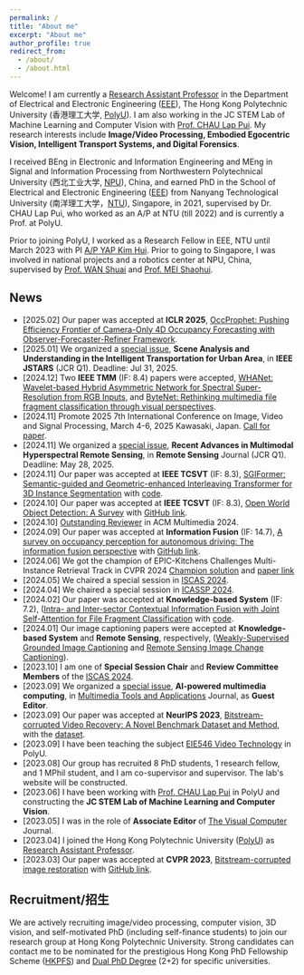 ```yaml
---
permalink: /
title: "About me"
excerpt: "About me"
author_profile: true
redirect_from: 
  - /about/
  - /about.html
---
```


Welcome! I am currently a [Research Assistant Professor](https://research.polyu.edu.hk/en/persons/yi-wang-3) in the Department of Electrical and Electronic Engineering ([EEE](https://www.polyu.edu.hk/eie/)), The Hong Kong Polytechnic University (香港理工大学, [PolyU](https://www.polyu.edu.hk/)). I am also working in the JC STEM Lab of Machine Learning and Computer Vision with [Prof. CHAU Lap Pui](https://www.polyu.edu.hk/eee/people/academic-staff-and-teaching-staff/prof-chau-lap-pui/). My research interests include __Image/Video Processing, Embodied Egocentric Vision, Intelligent Transport Systems, and Digital Forensics__.

I received BEng in Electronic and Information Engineering and MEng in Signal and Information Processing from Northwestern Polytechnical University (西北工业大学, [NPU](https://en.nwpu.edu.cn/)), China, and earned PhD in the School of Electrical and Electronic Engineering ([EEE](https://www.ntu.edu.sg/eee/)) from Nanyang Technological University (南洋理工大学，[NTU](https://www.ntu.edu.sg/)), Singapore, in 2021, supervised by Dr. CHAU Lap Pui, who worked as an A/P at NTU (till 2022) and is currently a Prof. at PolyU.

Prior to joining PolyU, I worked as a Research Fellow in EEE, NTU until March 2023 with PI [A/P YAP Kim Hui](https://dr.ntu.edu.sg/cris/rp/rp01044). Prior to going to Singapore, I was involved in national projects and a robotics center at NPU, China, supervised by [Prof. WAN Shuai](https://teacher.nwpu.edu.cn/en/wanshuai.html) and [Prof. MEI Shaohui](https://teacher.nwpu.edu.cn/en/meishaohui.html).


## News
* [2025.02] Our paper was accepted at __ICLR 2025__, [OccProphet: Pushing Efficiency Frontier of Camera-Only 4D Occupancy Forecasting with Observer-Forecaster-Refiner Framework](https://openreview.net/pdf?id=vC7AlY1ytz).
* [2025.01] We organized a [special issue](https://www.grss-ieee.org/wp-content/uploads/2024/12/cfp_Scene-Analysis-and-Understanding-in-the-Intelligent-Transportation-for-Urban-Area.pdf), __Scene Analysis and Understanding in the Intelligent Transportation for Urban Area__, in __IEEE JSTARS__ (JCR Q1). Deadline: Jul 31, 2025.
* [2024.12] Two __IEEE TMM__ (IF: 8.4) papers were accepted, [WHANet: Wavelet-based Hybrid Asymmetric Network for Spectral Super-Resolution from RGB Inputs](https://ieeexplore.ieee.org/abstract/document/10812768), and [ByteNet: Rethinking multimedia file fragment classification through visual perspectives](https://ieeexplore.ieee.org/abstract/document/10812851/).
* [2024.11] Promote 2025 7th International Conference on Image, Video and Signal Processing, March 4-6, 2025 Kawasaki, Japan. [Call for paper](https://ivsp.net/call%20for%20papers.html).
* [2024.11] We organized a [special issue](https://www.mdpi.com/journal/remotesensing/special_issues/49AB45KC06), __Recent Advances in Multimodal Hyperspectral Remote Sensing__, in __Remote Sensing__ Journal (JCR Q1). Deadline: May 28, 2025.
* [2024.11] Our paper was accepted at __IEEE TCSVT__ (IF: 8.3), [SGIFormer: Semantic-guided and Geometric-enhanced Interleaving Transformer for 3D Instance Segmentation](https://ieeexplore.ieee.org/document/10753065) with [code](https://rayyoh.github.io/sgiformer).
* [2024.10] Our paper was accepted at __IEEE TCSVT__ (IF: 8.3), [Open World Object Detection: A Survey](https://ieeexplore.ieee.org/abstract/document/10716705) with [GitHub link](https://github.com/ArminLee/OWOD_Review).
* [2024.10] [Outstanding Reviewer](https://2024.acmmm.org/outstanding-ac-reviewer) in ACM Multimedia 2024.
* [2024.09] Our paper was accepted at __Information Fusion__ (IF: 14.7), [A survey on occupancy perception for autonomous driving: The information fusion perspective](https://www.sciencedirect.com/science/article/abs/pii/S1566253524004494) with [GitHub link](https://github.com/HuaiyuanXu/3D-Occupancy-Perception).
* [2024.06] We got the champion of EPIC-Kitchens Challenges Multi-Instance Retrieval Track in CVPR 2024 [Champion solution](https://codalab.lisn.upsaclay.fr/competitions/617#results) and [paper link](https://arxiv.org/pdf/2406.12256)
* [2024.05] We chaired a special session in [ISCAS 2024](https://epapers2.org/iscas2024/ESR/session_view.php?session_id=53).
* [2024.04] We chaired a special session in [ICASSP 2024](https://cmsworkshops.com/ICASSP2024/view_session.php?SessionID=1318).
* [2024.02] Our paper was accepted at __Knowledge-based System__ (IF: 7.2), ([Intra- and Inter-sector Contextual Information Fusion with Joint Self-Attention for File Fragment Classification](https://authors.elsevier.com/c/1iiBw3OAb9CyZK) with [code](https://github.com/WangyiNTU/JSANet).
* [2024.01] Our image captioning papers were accepted at __Knowledge-based System__ and __Remote Sensing__, respectively, ([Weakly-Supervised Grounded Image Captioning](https://www.sciencedirect.com/science/article/abs/pii/S0950705124000686) and [Remote Sensing Image Change Captioning](https://www.mdpi.com/2072-4292/15/23/5611)).
* [2023.10] I am one of __Special Session Chair__ and __Review Committee Members__ of the [ISCAS 2024](https://2024.ieee-iscas.org).
* [2023.09] We organized a [special issue](https://www.springer.com/journal/11042/updates/26069580), __AI-powered multimedia computing__, in [Multimedia Tools and Applications](https://www.springer.com/journal/11042) Journal, as __Guest Editor__.
* [2023.09] Our paper was accepted at __NeurIPS 2023__, [Bitstream-corrupted Video Recovery: A Novel Benchmark Dataset and Method](https://arxiv.org/abs/2309.13890), with the [dataset](https://github.com/LIUTIGHE/BSCV-Dataset).
* [2023.09] I have been teaching the subject [EIE546 Video Technology](https://www.polyu.edu.hk/eee/-/media/department/eee/content/study/subject-syllabi/eee-subject-syllabi/msc-subjects/2023-2024/eie546.pdf) in PolyU.
* [2023.08] Our group has recruited 8 PhD students, 1 research fellow, and 1 MPhil student, and I am co-supervisor and supervisor. The lab's website will be constructed.
* [2023.06] I have been working with [Prof. CHAU Lap Pui](https://www.polyu.edu.hk/eie/people/academic-staff/prof-chau-lap-pui/) in PolyU and constructing the __JC STEM Lab of Machine Learning and Computer Vision__.
* [2023.05] I was in the role of __Associate Editor__ of [The Visual Computer](https://www.springer.com/journal/371) Journal.
* [2023.04] I joined the Hong Kong Polytechnic University ([PolyU](https://www.polyu.edu.hk/)) as [Research Assistant Professor](https://research.polyu.edu.hk/en/persons/yi-wang-3).
* [2023.03] Our paper was accepted at __CVPR 2023__, [Bitstream-corrupted image restoration](https://arxiv.org/abs/2304.06976) with [GitHub link](https://github.com/wenyang001/Two-ACIR).


## Recruitment/招生
We are actively recruiting image/video processing, computer vision, 3D vision, and self-motivated PhD (including self-finance students) to join our research group at Hong Kong Polytechnic University. Strong candidates can contact me to be nominated for the prestigious Hong Kong PhD Fellowship Scheme ([HKPFS](https://www.polyu.edu.hk/gs/prospective-students/hkpfs/)) and [Dual PhD Degree](https://www.polyu.edu.hk/gs/prospective-students/collaborative-phd-programmes/dual-phd-degree-programmes/) (2+2) for specific universities.
<!---
Please refer to [This Link](https://www.eie.polyu.edu.hk/~lpchau/) for the PhD. 
-->

<!---
Please refer to [This Link](https://www.eie.polyu.edu.hk/~lpchau/) for the Contact.
-->

<!---
fill [here](https://forms.office.com/r/WKHmJEaBDb) or
-->

<!---
* [2023.07] I was invited to give a talk titled __Machine Learning in Multimedia Forensics__ by [Cyber Security and Technology Crime Bureau](https://www.police.gov.hk/ppp_en/04_crime_matters/tcd/tcd.html), Hong Kong Police Force.
-->

<!-- {% include base_path %}

{% for post in site.news reversed %}
  {% include news.html %}
{% endfor %} -->

<!-- My co-authors and colleagues of the research group include  -->

<!-- I earned my PhD in Political Science from the
[University *of* North Carolina *at* Chapel Hill](https://www.unc.edu) and my
B.A. in Political Science from [Haverford College](https://www.haverford.edu).
My academic work has been [published](publications) or is forthcoming in
*International Studies Quarterly*, *Conflict Management and Peace Science*,
*Political Science Research and Methods*, and *PS: Political Science & Politics*,
among other outlets. This [research](research) explores the causes and
consequences of political violence using a broad variety of methods such as
latent variable models, geospatial analysis, and big data. While primarily
focused on civil conflict, it also examines contentious political phenomena
including terrorism and economic statecraft, and develops new measures of
institutions in international relations. I have [teaching](teaching) experience
in both quantitative methodology and international relations, and am a certified
instructor with [The Carpentries](https://carpentries.org). -->
